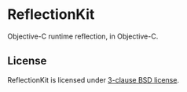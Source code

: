 # ReflectionKit

Objective-C runtime reflection, in Objective-C.

## License

ReflectionKit is licensed under [3-clause BSD license](LICENSE.md).
